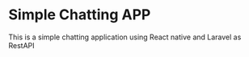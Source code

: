 # Simple Chatting APP 

This is a simple chatting application using React native and Laravel as RestAPI
